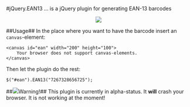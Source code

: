 #jQuery.EAN13
... is a jQuery plugin for generating EAN-13 barcodes

<center><img src="http://upload.wikimedia.org/wikipedia/commons/thumb/8/84/EAN13.svg/250px-EAN13.svg.png"/></center>

##Usage##
In the place where you want to have the barcode insert an `canvas`-element:

	<canvas id="ean" width="200" height="100">
		Your browser does not support canvas-elements.
	</canvas>

Then let the plugin do the rest:

	$("#ean").EAN13("7267328656725");

##<img src="http://upload.wikimedia.org/wikipedia/commons/thumb/3/38/Zeichen_101.svg/100px-Zeichen_101.svg.png"/>Warning!##
This plugin is currently in alpha-status. It **will** crash your browser. It is not working at the moment!